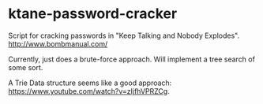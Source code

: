 # ktane-password-cracker

Script for cracking passwords in "Keep Talking and Nobody Explodes". http://www.bombmanual.com/

Currently, just does a brute-force approach. Will implement a tree search of some sort.

A Trie Data structure seems like a good approach: https://www.youtube.com/watch?v=zIjfhVPRZCg.
